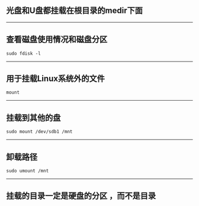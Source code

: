 ## 光盘和U盘都挂载在根目录的medir下面

***

## 查看磁盘使用情况和磁盘分区

```shell
sudo fdisk -l
```

***

## 用于挂载Linux系统外的文件

```shell
mount
```

***

## 挂载到其他的盘

```shell
sudo mount /dev/sdb1 /mnt 
```

***

## 卸载路径

```shell
sudo umount /mnt
```

***

 ## 挂载的目录一定是硬盘的分区 ，而不是目录

